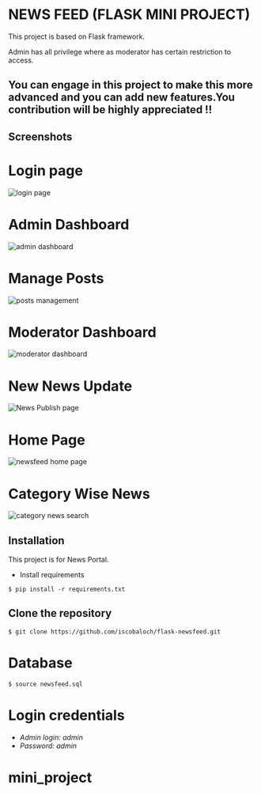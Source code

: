 # NEWS FEED (FLASK MINI PROJECT)

This project is based on Flask framework.

Admin has all privilege where as moderator has certain restriction to access.

## You can engage in this project to make this more advanced and you can add new features.You contribution will be highly appreciated !!

## Screenshots
# Login page
![login page](https://user-images.githubusercontent.com/91981782/136432665-09c09347-bab8-469f-8ce6-c6bdd9e67771.png)

# Admin Dashboard
![admin dashboard](https://user-images.githubusercontent.com/91981782/136433204-9176ade5-150c-4462-91de-5d914775b35c.png)

# Manage Posts
![posts management](https://user-images.githubusercontent.com/91981782/136433635-a7bb29b2-c276-402e-bc43-0a0305572796.png)

# Moderator Dashboard
![moderator dashboard](https://user-images.githubusercontent.com/91981782/136433265-d10bc0f2-7b44-4042-aa12-62c545676f68.png)

# New News Update
![News Publish page](https://user-images.githubusercontent.com/91981782/136433776-722272c7-2a2f-4e6d-a1db-c91a49a92290.png)

# Home Page
![newsfeed home page](https://user-images.githubusercontent.com/91981782/136433334-5771f4d9-3cfe-4fcd-ad6e-0e9c99707c14.png)

# Category Wise News
![category news search](https://user-images.githubusercontent.com/91981782/136433484-00362422-ad53-4ffb-a8dc-c2799e8197df.png)


## Installation
This project is for News Portal.

- Install requirements
```
$ pip install -r requirements.txt
```

## Clone the repository
```
$ git clone https://github.com/iscobaloch/flask-newsfeed.git
```

# Database

```
$ source newsfeed.sql
```

# Login credentials
- *Admin login: admin*
- *Password: admin*


# mini_project
